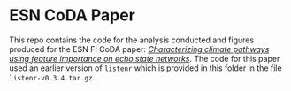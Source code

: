 # ESN CoDA Paper

This repo contains the code for the analysis conducted and figures produced for the ESN FI CoDA paper: [*Characterizing climate pathways using feature importance on echo state networks*](https://arxiv.org/abs/2310.08495). The code for this paper used an earlier version of `listenr` which is provided in this folder in the file `listenr-v0.3.4.tar.gz`.

